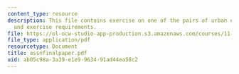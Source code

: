 ```yaml
---
content_type: resource
description: This file contains exercise on one of the pairs of urban environments
  and exercise requirements.
file: https://ol-ocw-studio-app-production.s3.amazonaws.com/courses/11-001j-introduction-to-urban-design-and-development-spring-2006/ab05c98a3a39e1e9963491ad44ea58c2_assnfinalpaper.pdf
file_type: application/pdf
resourcetype: Document
title: assnfinalpaper.pdf
uid: ab05c98a-3a39-e1e9-9634-91ad44ea58c2
---
```

